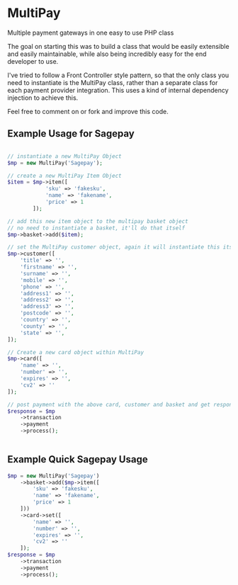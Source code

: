 # MultiPay
Multiple payment gateways in one easy to use PHP class

The goal on starting this was to build a class that would be easily extensible and easily maintainable, while also 
being incredibly easy for the end developer to use.

I've tried to follow a Front Controller style pattern, so that the only class you need to instantiate 
is the MultiPay class, rather than a separate class for each payment provider integration. This uses a kind of internal
dependency injection to achieve this.

Feel free to comment on or fork and improve this code.

## Example Usage for Sagepay
```php

// instantiate a new MultiPay Object
$mp = new MultiPay('Sagepay');

// create a new MultiPay Item Object
$item = $mp->item([
            'sku' => 'fakesku',
            'name' => 'fakename',
            'price' => 1
        ]);

// add this new item object to the multipay basket object
// no need to instantiate a basket, it'll do that itself
$mp->basket->add($item);

// set the MultiPay customer object, again it will instantiate this itself
$mp->customer([
    'title' => '',
    'firstname' => '',
    'surname' => '',
    'mobile' => '',
    'phone' => '',
    'address1' => '',
    'address2' => '',
    'address3' => '',
    'postcode' => '',
    'country' => '',
    'county' => '',
    'state' => '',
]);

// Create a new card object within MultiPay
$mp->card([
    'name' => '',
    'number' => '',
    'expires' => '',
    'cv2' => ''
]);

// post payment with the above card, customer and basket and get response
$response = $mp
    ->transaction
    ->payment
    ->process();
    
```

## Example Quick Sagepay Usage
```php
$mp = new MultiPay('Sagepay')
    ->basket->add($mp->item([
        'sku' => 'fakesku',
        'name' => 'fakename',
        'price' => 1
    ]))
    ->card->set([
        'name' => '',
        'number' => '',
        'expires' => '',
        'cv2' => ''
    ]);
$response = $mp
    ->transaction
    ->payment
    ->process();
```